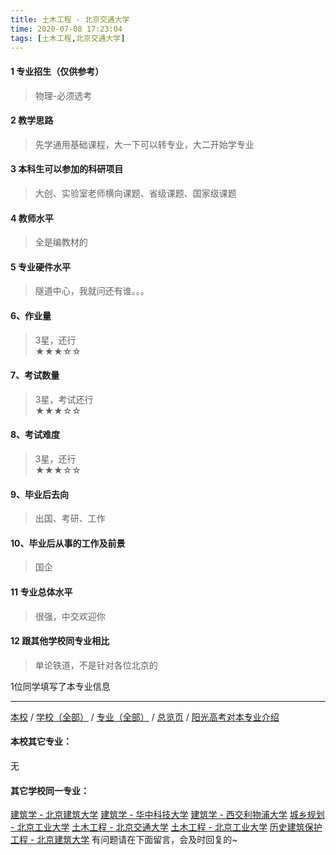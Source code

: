 ```yaml
---
title: 土木工程 - 北京交通大学
time: 2020-07-08 17:23:04
tags: [土木工程,北京交通大学]
---
```

#### 1 专业招生（仅供参考）  
> 物理-必须选考



#### 2 教学思路  
> 先学通用基础课程，大一下可以转专业，大二开始学专业



#### 3 本科生可以参加的科研项目  
>  大创、实验室老师横向课题、省级课题、国家级课题



#### 4 教师水平
> 全是编教材的



#### 5 专业硬件水平
> 隧道中心，我就问还有谁。。。



#### 6、作业量
> 3星，还行  
★★★☆☆



#### 7、考试数量  
> 3星，考试还行   
★★★☆☆



#### 8、考试难度  
> 3星，还行   
★★★☆☆



#### 9、毕业后去向  
> 出国、考研、工作



#### 10、毕业后从事的工作及前景  
> 国企



#### 11 专业总体水平 
> 很强，中交欢迎你



####  12 跟其他学校同专业相比 
> 单论铁道，不是针对各位北京的


 1位同学填写了本专业信息
***
[本校](http://www.jianshu.com/p/b3eb7f4cce84) / [学校（全部）](http://www.jianshu.com/p/3efa6bcca419) / [专业（全部）](http://www.jianshu.com/p/2d4c6d3552c2) / [总览页](http://www.jianshu.com/p/445daeb4fa00) / [阳光高考对本专业介绍](http://gaokao.chsi.com.cn/sch/zyk/view.do?schId=73394530&specId=437279070)
#### 本校其它专业：
无
#### 其它学校同一专业：
[建筑学 - 北京建筑大学](http://www.jianshu.com/p/41ec2a97fb2d)
[建筑学 - 华中科技大学](http://www.jianshu.com/p/f8b31bbcc6b9)
[建筑学 - 西交利物浦大学](http://www.jianshu.com/p/d5e6f4b7f09d)
[城乡规划 - 北京工业大学](http://www.jianshu.com/p/608d0f13dc58)
[土木工程 - 北京交通大学](http://www.jianshu.com/p/1d37b9a7a0a5)
[土木工程 - 北京工业大学](http://www.jianshu.com/p/897ea4d65bab)
[历史建筑保护工程 - 北京建筑大学](http://www.jianshu.com/p/8100a59a58ed)
有问题请在下面留言，会及时回复的~